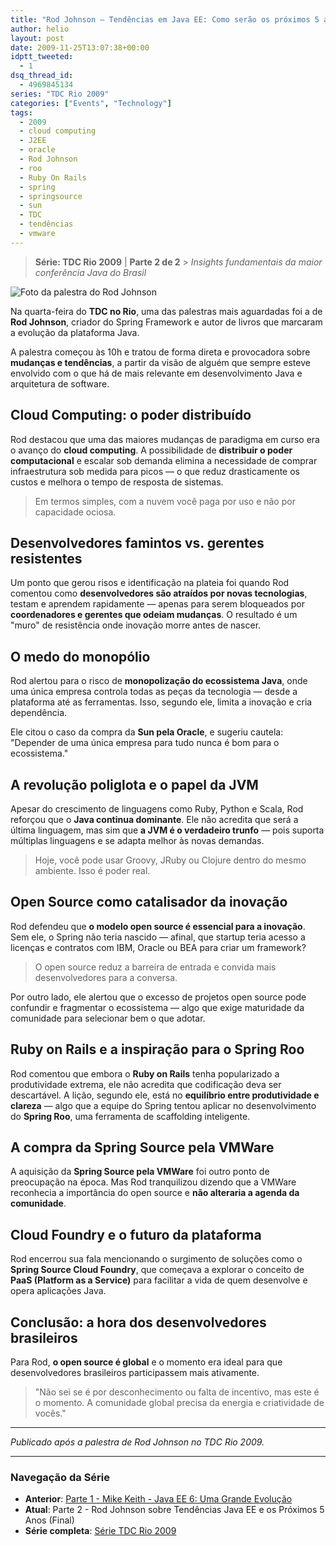 ```yaml
---
title: "Rod Johnson – Tendências em Java EE: Como serão os próximos 5 anos"
author: helio
layout: post
date: 2009-11-25T13:07:38+00:00
idptt_tweeted:
  - 1
dsq_thread_id:
  - 4969845134
series: "TDC Rio 2009"
categories: ["Events", "Technology"]
tags:
  - 2009
  - cloud computing
  - J2EE
  - oracle
  - Rod Johnson
  - roo
  - Ruby On Rails
  - spring
  - springsource
  - sun
  - TDC
  - tendências
  - vmware
---
```


> **Série: TDC Rio 2009** | **Parte 2 de 2** > _Insights fundamentais da maior conferência Java do Brasil_

![Foto da palestra do Rod Johnson](/uploads/2009/11/dsc00655.jpg)

Na quarta-feira do **TDC no Rio**, uma das palestras mais aguardadas foi a de **Rod Johnson**, criador do Spring Framework e autor de livros que marcaram a evolução da plataforma Java.

A palestra começou às 10h e tratou de forma direta e provocadora sobre **mudanças e tendências**, a partir da visão de alguém que sempre esteve envolvido com o que há de mais relevante em desenvolvimento Java e arquitetura de software.

## Cloud Computing: o poder distribuído

Rod destacou que uma das maiores mudanças de paradigma em curso era o avanço do **cloud computing**. A possibilidade de **distribuir o poder computacional** e escalar sob demanda elimina a necessidade de comprar infraestrutura sob medida para picos — o que reduz drasticamente os custos e melhora o tempo de resposta de sistemas.

> Em termos simples, com a nuvem você paga por uso e não por capacidade ociosa.

## Desenvolvedores famintos vs. gerentes resistentes

Um ponto que gerou risos e identificação na plateia foi quando Rod comentou como **desenvolvedores são atraídos por novas tecnologias**, testam e aprendem rapidamente — apenas para serem bloqueados por **coordenadores e gerentes que odeiam mudanças**. O resultado é um "muro" de resistência onde inovação morre antes de nascer.

## O medo do monopólio

Rod alertou para o risco de **monopolização do ecossistema Java**, onde uma única empresa controla todas as peças da tecnologia — desde a plataforma até as ferramentas. Isso, segundo ele, limita a inovação e cria dependência.

Ele citou o caso da compra da **Sun pela Oracle**, e sugeriu cautela: "Depender de uma única empresa para tudo nunca é bom para o ecossistema."

## A revolução poliglota e o papel da JVM

Apesar do crescimento de linguagens como Ruby, Python e Scala, Rod reforçou que o **Java continua dominante**. Ele não acredita que será a última linguagem, mas sim que **a JVM é o verdadeiro trunfo** — pois suporta múltiplas linguagens e se adapta melhor às novas demandas.

> Hoje, você pode usar Groovy, JRuby ou Clojure dentro do mesmo ambiente. Isso é poder real.

## Open Source como catalisador da inovação

Rod defendeu que **o modelo open source é essencial para a inovação**. Sem ele, o Spring não teria nascido — afinal, que startup teria acesso a licenças e contratos com IBM, Oracle ou BEA para criar um framework?

> O open source reduz a barreira de entrada e convida mais desenvolvedores para a conversa.

Por outro lado, ele alertou que o excesso de projetos open source pode confundir e fragmentar o ecossistema — algo que exige maturidade da comunidade para selecionar bem o que adotar.

## Ruby on Rails e a inspiração para o Spring Roo

Rod comentou que embora o **Ruby on Rails** tenha popularizado a produtividade extrema, ele não acredita que codificação deva ser descartável. A lição, segundo ele, está no **equilíbrio entre produtividade e clareza** — algo que a equipe do Spring tentou aplicar no desenvolvimento do **Spring Roo**, uma ferramenta de scaffolding inteligente.

## A compra da Spring Source pela VMWare

A aquisição da **Spring Source pela VMWare** foi outro ponto de preocupação na época. Mas Rod tranquilizou dizendo que a VMWare reconhecia a importância do open source e **não alteraria a agenda da comunidade**.

## Cloud Foundry e o futuro da plataforma

Rod encerrou sua fala mencionando o surgimento de soluções como o **Spring Source Cloud Foundry**, que começava a explorar o conceito de **PaaS (Platform as a Service)** para facilitar a vida de quem desenvolve e opera aplicações Java.

## Conclusão: a hora dos desenvolvedores brasileiros

Para Rod, **o open source é global** e o momento era ideal para que desenvolvedores brasileiros participassem mais ativamente.

> "Não sei se é por desconhecimento ou falta de incentivo, mas este é o momento. A comunidade global precisa da energia e criatividade de vocês."

---

_Publicado após a palestra de Rod Johnson no TDC Rio 2009._

---

### **Navegação da Série**

- **Anterior**: [Parte 1 - Mike Keith - Java EE 6: Uma Grande Evolução](../2009-11-20-mike-keith-java-ee-6-uma-grande-evolucao/)
- **Atual**: Parte 2 - Rod Johnson sobre Tendências Java EE e os Próximos 5 Anos (Final)
- **Série completa**: [Série TDC Rio 2009](/pt/series/tdc-rio-2009/)
